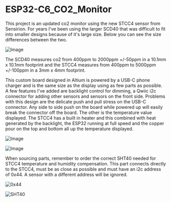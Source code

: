 # ESP32-C6_CO2_Monitor
This project is an updated co2 monitor using the new STCC4 sensor from Sensirion. For years I've been using the larger SCD40 that was difficult to fit into smaller designs because of it's large size. Below you can see the size differences between the two.

![Image](https://github.com/user-attachments/assets/72068511-5802-4c6e-9ea5-93395581b8e4)

The SCD40 measures co2 from 400ppm to 2000ppm +/-50ppm in a 10.1mm x 10.1mm footprint and the STCC4 measures from 400ppm to 5000ppm +/-100ppm in a 3mm x 4mm footprint.

This custom board designed in Altium is powered by a USB-C phone charger and is the same size as the display using as few parts as possible. A few features I've added are backlight control for dimming, a Qwiic i2c connector for adding other sensors and sensors on the front side.
Problems with this design are the delicate push and pull stress on the USB-C connector. Any side to side push on the board while powered up will easily break the connector off the board. The other is the temperature value displayed. The STCC4 has a built in heater and this combined with heat generated by the backlight, the ESP32 running at full speed and the copper pour on the top and bottom all up the temperature displayed.

![Image](https://github.com/user-attachments/assets/bad4bfa6-e911-40ec-a6ea-7f511e22f056)

![Image](https://github.com/user-attachments/assets/96d416f5-c9a1-4436-8bf4-bc05155758c5)

When sourcing parts, remember to order the correct SHT40 needed for STCC4 temperature and humidity compensation. This part connects directly to the STCC4, must be as close as possible and must have an i2c address of 0x44. A sensor with a different address will be ignored.

![0x44](https://github.com/user-attachments/assets/24c1ce9d-c585-4a3e-96f3-da79fa567a86)

![SHT40](https://github.com/user-attachments/assets/35f35548-4c99-44dc-9138-bd6fa7f69453)


